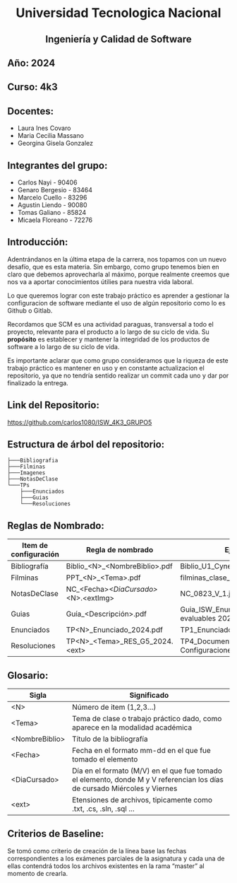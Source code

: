 <div>
  <h1 align="center">Universidad Tecnologica Nacional</h1>
  <h2 align="center">Ingeniería y Calidad de Software</h2>
</div>

## Año: 2024
## Curso: 4k3
## Docentes: 

- Laura Ines Covaro
- Maria Cecilia Massano
- Georgina Gisela Gonzalez

## Integrantes del grupo: 

- Carlos Nayi - 90406
- Genaro Bergesio - 83464
- Marcelo Cuello - 83296
- Agustin Liendo - 90080
- Tomas Galiano - 85824
- Micaela Floreano - 72276



## Introducción:

Adentrándanos en la última etapa de la carrera, nos topamos con un nuevo desafío, que es esta materia. Sin embargo, como grupo tenemos bien en claro que debemos aprovecharla al máximo, porque realmente creemos que nos va a aportar conocimientos útilies para nuestra vida laboral.

Lo que queremos lograr con este trabajo práctico es aprender a gestionar la configuracion de software mediante el uso de algún repositorio como lo es Github o Gitlab.

Recordamos que SCM es una actividad paraguas, transversal a todo el proyecto, relevante para el producto a lo largo de su ciclo de vida. Su **propósito** es establecer y mantener la integridad de los productos de software a lo largo de su ciclo de vida.

Es importante aclarar que como grupo consideramos que la riqueza de este trabajo práctico es mantener en uso y en constante actualizacion el repositorio, ya que no tendría sentido realizar un commit cada uno y dar por finalizado la entrega.


## Link del Repositorio:
https://github.com/carlos1080/ISW_4K3_GRUPO5

## Estructura de árbol del repositorio:
```
├───Bibliografia
├───Filminas
├───Imagenes
├───NotasDeClase
└───TPs
    ├───Enunciados
    ├───Guias
    └───Resoluciones
```

## Reglas de Nombrado:

| Item de configuración | Regla de nombrado | Ejemplo | Ubicación Física |
|-----------|-----------|-----------|-----------|
| Bibliografía | Biblio_\<N>_\<NombreBiblio>.pdf | Biblio_U1_Cynefin Mini book.pdf | /Bibliografia/U\<N> |
| Filminas | PPT_\<N>_\<Tema>.pdf | filminas_clase_1_SCM.pdf | /Filminas |
| NotasDeClase | NC_\<Fecha>_\<DiaCursado>_\<N>.\<extImg> | NC_0823_V_1.jpeg | /NotasDeClase|
| Guias | Guía_\<Descripción>.pdf | Guia_ISW_Enunciados TP evaluables 2024 2doCuat.pdf| /TPs/Guias|
| Enunciados | TP\<N>_Enunciado_2024.pdf | TP1_Enunciado_2024.pdf | /TPs/Enunciados|
| Resoluciones | TP\<N>_\<Tema>_RES_G5_2024.\<ext>  | TP4_Documento de Gestion de Configuraciones_RES_G5_2024.txt | /TPs/Resoluciones|

## Glosario:

| Sigla | Significado |
|--|--|
| \<N> | Número de item (1,2,3…) |
| \<Tema> | Tema de clase o trabajo práctico dado, como aparece en la modalidad académica | 
| \<NombreBiblio>  | Título de la bibliografía |
| \<Fecha> | Fecha en el formato mm-dd en el que fue tomado el elemento|
| \<DiaCursado> | Día en el formato (M/V) en el que fue tomado el elemento, donde M y V referencian los días de cursado Miércoles y Viernes |
| \<ext> | Etensiones de archivos, tipicamente como .txt, .cs, .sln, .sql ... |

## Criterios de Baseline:
Se tomó como criterio de creación de la línea base las fechas correspondientes a los exámenes parciales de la asignatura y cada una de ellas contendrá todos los archivos existentes en la rama “master” al momento de crearla.






